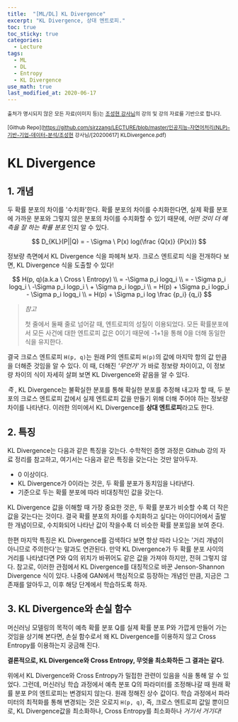 ```yaml
---
title:  "[ML/DL] KL Divergence"
excerpt: "KL Divergence, 상대 엔트로피."
toc: true
toc_sticky: true
categories:
  - Lecture
tags:
  - ML
  - DL
  - Entropy
  - KL Divergence
use_math: true
last_modified_at: 2020-06-17
---
```




<sup>출처가 명시되지 않은 모든 자료(이미지 등)는 [조성현 강사님](https://blog.naver.com/chunjein)의 강의 및 강의 자료를 기반으로 합니다.</sup>

<sup>[Github Repo](https://github.com/sirzzang/LECTURE/blob/master/인공지능-자연어처리(NLP)-기반-기업-데이터-분석/조성현 강사님/[20200617] KLDivergence.pdf)</sup>

# KL Divergence



## 1. 개념



 두 확률 분포의 차이를 '수치화'한다. 확률 분포의 차이를 수치화한다면, 실제 확률 분포에 가까운 분포와 그렇지 않은 분포의 차이를 수치화할 수 있기 때문에, *어떤 것이 더 예측을 잘 하는 확률 분포* 인지 알 수 있다.

  
$$
D_{KL}(P||Q) = - \Sigma \ P(x) log(\frac {Q(x)} {P(x)})
$$

 

 정보량 측면에서 KL Divergence 식을 파헤쳐 보자. 크로스 엔트로피 식을 전개하다 보면, KL Divergence 식을 도출할 수 있다!

$$
H(p, q)(a.k.a \ Cross \ Entropy) \\
= -\Sigma p_i logq_i \\
= - \Sigma p_i logq_i \ -\Sigma p_i logp_i \ + \Sigma p_i logp_i \\
= H(p) + \Sigma p_i logp_i - \Sigma p_i logq_i \\
= H(p) + \Sigma p_i log \frac {p_i} {q_i}
$$


> *참고*
>
> 첫 줄에서 둘째 줄로 넘어갈 때, 엔트로피의 성질이 이용되었다. 모든 확률분포에서 모든 사건에 대한 엔트로피 값은 0이기 때문에 -1+1을 통해 0을 더해 동일한 식을 유지한다.



 결국 크로스 엔트로피 `H(p, q)`는 원래 P의 엔트로피 `H(p)`의 값에 마지막 항의 값 만큼을 더해준 것임을 알 수 있다. 이 때, 더해진 *'무언가'* 가 바로 정보량 차이이고, 이 정보량 차이의 식이 자세히 살펴 보면 KL Divergence와 같음을 알 수 있다.



*즉* , KL Divergence는 불확실한 분포를 통해 확실한 분포를 추정해 내고자 할 때, 두 분포의 크로스 엔트로피 값에서 실제 엔트로피 값을 만들기 위해 더해 주어야 하는 정보량 차이를 나타낸다. 이러한 의미에서 KL Divergence를 **상대 엔트로피**라고도 한다.





## 2. 특징



 KL Divergence는 다음과 같은 특징을 갖는다. 수학적인 증명 과정은 Github 강의 자료 정리를 참고하고, 여기서는 다음과 같은 특징을 갖는다는 것만 알아두자.

* 0 이상이다.
* KL Divergence가 0이라는 것은, 두 확률 분포가 동치임을 나타낸다. 
* 기준으로 두는 확률 분포에 따라 비대칭적인 값을 갖는다.



 KL Divergence 값을 이해할 때 가장 중요한 것은, 두 확률 분포가 비슷할 수록 더 작은 값을 갖는다는 것이다. 결국 확률 분포의 차이를 수치화하고 싶다는 아이디어에서 출발한 개념이므로, 수치화되어 나타난 값이 작을수록 더 비슷한 확률 분포임을 보여 준다.

 한편 마지막 특징은 KL Divergence를 검색하다 보면 항상 따라 나오는 '거리 개념이 아니므로 주의한다'는 말과도 연관된다. 만약 KL Divergence가 두 확률 분포 사이의 거리를 나타냈다면 P와 Q의 위치가 바뀌어도 같은 값을 가져야 하지만, 전혀 그렇지 않다. 참고로, 이러한 관점에서 KL Divergence를 대칭적으로 바꾼 Jenson-Shannon Divergence 식이 있다. 나중에 GAN에서 핵심적으로 등장하는 개념인 만큼, 지금은 그 존재를 알아두고, 이후 해당 단계에서 학습하도록 하자. 







## 3. KL Divergence와 손실 함수



 머신러닝 모델링의 목적이 예측 확률 분포 Q를 실제 확률 분포 P와 가깝게 만들어 가는 것임을 상기해 본다면, 손실 함수로서 왜 KL Divergence를 이용하지 않고 Cross Entropy를 이용하는지 궁금해 진다.

 **결론적으로, KL Divergence와 Cross Entropy, 무엇을 최소화하든 그 결과는 같다.**

 위에서 KL Divergence와 Cross Entropy가 밀접한 관련이 있음을 식을 통해 알 수 있었다. 그런데, 머신러닝 학습 과정에서 예측 분포 Q의 파라미터를 조정해나갈 때 원래 확률 분포 P의 엔트로피는 변경되지 않는다. 원래 정해진 상수 값이다. 학습 과정에서 파라미터의 최적화를 통해 변경되는 것은 오로지 `H(p, q)`, 즉, 크로스 엔트로피 값일 뿐이므로, KL Divergence값을 최소화하나, Cross Entropy를 최소화하나 *거기서 거기다!*

